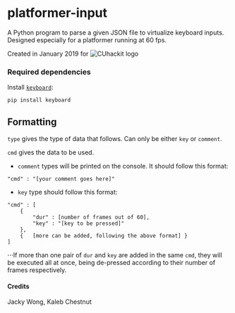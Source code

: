 # platformer-input
A Python program to parse a given JSON file to virtualize keyboard inputs.
Designed especially for a platformer running at 60 fps.

Created in January 2019 for 
![CUhackit logo](https://cuhack.it/images/CUhackit_Combined_Logo_RGB_Color_STANDARD.svg "CUhackit 2019")

### Required dependencies
Install [`keyboard`](https://github.com/boppreh/keyboard):
```
pip install keyboard
```

## Formatting
`type` gives the type of data that follows. Can only be either `key` or `comment`.

`cmd` gives the data to be used.
- `comment` types will be printed on the console. It should follow this format:
```
"cmd" : "[your comment goes here]"
```
- `key` type should follow this format:
```
"cmd" : [
	{
		"dur" : [number of frames out of 60],
		"key" : "[key to be pressed]"
	},
	{	[more can be added, following the above format] }
]
```
⋅⋅⋅If more than one pair of `dur` and `key` are added in the same `cmd`, they will be executed
all at once, being de-pressed according to their number of frames respectively.

#### Credits
Jacky Wong, Kaleb Chestnut
